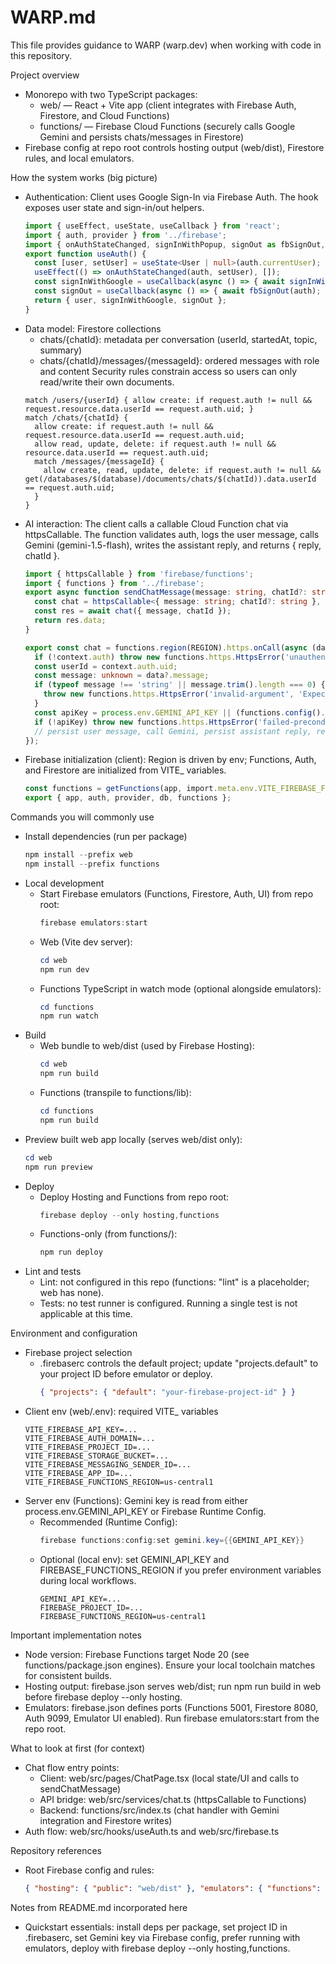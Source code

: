 # WARP.md

This file provides guidance to WARP (warp.dev) when working with code in this repository.

Project overview
- Monorepo with two TypeScript packages:
  - web/ — React + Vite app (client integrates with Firebase Auth, Firestore, and Cloud Functions)
  - functions/ — Firebase Cloud Functions (securely calls Google Gemini and persists chats/messages in Firestore)
- Firebase config at repo root controls hosting output (web/dist), Firestore rules, and local emulators.

How the system works (big picture)
- Authentication: Client uses Google Sign-In via Firebase Auth. The hook exposes user state and sign-in/out helpers.
  ```ts path=C:\Users\kalas\Projects\cognitutor-ai\web\src\hooks\useAuth.ts start=1
  import { useEffect, useState, useCallback } from 'react';
  import { auth, provider } from '../firebase';
  import { onAuthStateChanged, signInWithPopup, signOut as fbSignOut, User } from 'firebase/auth';
  export function useAuth() {
    const [user, setUser] = useState<User | null>(auth.currentUser);
    useEffect(() => onAuthStateChanged(auth, setUser), []);
    const signInWithGoogle = useCallback(async () => { await signInWithPopup(auth, provider); }, []);
    const signOut = useCallback(async () => { await fbSignOut(auth); }, []);
    return { user, signInWithGoogle, signOut };
  }
  ```
- Data model: Firestore collections
  - chats/{chatId}: metadata per conversation (userId, startedAt, topic, summary)
  - chats/{chatId}/messages/{messageId}: ordered messages with role and content
  Security rules constrain access so users can only read/write their own documents.
  ```text path=C:\Users\kalas\Projects\cognitutor-ai\firestore.rules start=1
  match /users/{userId} { allow create: if request.auth != null && request.resource.data.userId == request.auth.uid; }
  match /chats/{chatId} {
    allow create: if request.auth != null && request.resource.data.userId == request.auth.uid;
    allow read, update, delete: if request.auth != null && resource.data.userId == request.auth.uid;
    match /messages/{messageId} {
      allow create, read, update, delete: if request.auth != null && get(/databases/$(database)/documents/chats/$(chatId)).data.userId == request.auth.uid;
    }
  }
  ```
- AI interaction: The client calls a callable Cloud Function chat via httpsCallable. The function validates auth, logs the user message, calls Gemini (gemini-1.5-flash), writes the assistant reply, and returns { reply, chatId }.
  ```ts path=C:\Users\kalas\Projects\cognitutor-ai\web\src\services\chat.ts start=1
  import { httpsCallable } from 'firebase/functions';
  import { functions } from '../firebase';
  export async function sendChatMessage(message: string, chatId?: string) {
    const chat = httpsCallable<{ message: string; chatId?: string }, { reply: string; chatId: string }>(functions, 'chat');
    const res = await chat({ message, chatId });
    return res.data;
  }
  ```
  ```ts path=C:\Users\kalas\Projects\cognitutor-ai\functions\src\index.ts start=10
  export const chat = functions.region(REGION).https.onCall(async (data, context) => {
    if (!context.auth) throw new functions.https.HttpsError('unauthenticated', 'User must be authenticated.');
    const userId = context.auth.uid;
    const message: unknown = data?.message;
    if (typeof message !== 'string' || message.trim().length === 0) {
      throw new functions.https.HttpsError('invalid-argument', 'Expected non-empty string message.');
    }
    const apiKey = process.env.GEMINI_API_KEY || (functions.config().gemini && functions.config().gemini.key);
    if (!apiKey) throw new functions.https.HttpsError('failed-precondition', 'Gemini API key not configured.');
    // persist user message, call Gemini, persist assistant reply, return { reply, chatId }
  });
  ```
- Firebase initialization (client): Region is driven by env; Functions, Auth, and Firestore are initialized from VITE_ variables.
  ```ts path=C:\Users\kalas\Projects\cognitutor-ai\web\src\firebase.ts start=1
  const functions = getFunctions(app, import.meta.env.VITE_FIREBASE_FUNCTIONS_REGION || 'us-central1');
  export { app, auth, provider, db, functions };
  ```

Commands you will commonly use
- Install dependencies (run per package)
  ```powershell path=null start=null
  npm install --prefix web
  npm install --prefix functions
  ```
- Local development
  - Start Firebase emulators (Functions, Firestore, Auth, UI) from repo root:
    ```powershell path=null start=null
    firebase emulators:start
    ```
  - Web (Vite dev server):
    ```powershell path=null start=null
    cd web
    npm run dev
    ```
  - Functions TypeScript in watch mode (optional alongside emulators):
    ```powershell path=null start=null
    cd functions
    npm run watch
    ```
- Build
  - Web bundle to web/dist (used by Firebase Hosting):
    ```powershell path=null start=null
    cd web
    npm run build
    ```
  - Functions (transpile to functions/lib):
    ```powershell path=null start=null
    cd functions
    npm run build
    ```
- Preview built web app locally (serves web/dist only):
  ```powershell path=null start=null
  cd web
  npm run preview
  ```
- Deploy
  - Deploy Hosting and Functions from repo root:
    ```powershell path=null start=null
    firebase deploy --only hosting,functions
    ```
  - Functions-only (from functions/):
    ```powershell path=null start=null
    npm run deploy
    ```
- Lint and tests
  - Lint: not configured in this repo (functions: "lint" is a placeholder; web has none).
  - Tests: no test runner is configured. Running a single test is not applicable at this time.

Environment and configuration
- Firebase project selection
  - .firebaserc controls the default project; update "projects.default" to your project ID before emulator or deploy.
    ```json path=C:\Users\kalas\Projects\cognitutor-ai\.firebaserc start=1
    { "projects": { "default": "your-firebase-project-id" } }
    ```
- Client env (web/.env): required VITE_ variables
  ```env path=C:\Users\kalas\Projects\cognitutor-ai\web\.env.example start=1
  VITE_FIREBASE_API_KEY=...
  VITE_FIREBASE_AUTH_DOMAIN=...
  VITE_FIREBASE_PROJECT_ID=...
  VITE_FIREBASE_STORAGE_BUCKET=...
  VITE_FIREBASE_MESSAGING_SENDER_ID=...
  VITE_FIREBASE_APP_ID=...
  VITE_FIREBASE_FUNCTIONS_REGION=us-central1
  ```
- Server env (Functions): Gemini key is read from either process.env.GEMINI_API_KEY or Firebase Runtime Config.
  - Recommended (Runtime Config):
    ```powershell path=null start=null
    firebase functions:config:set gemini.key={{GEMINI_API_KEY}}
    ```
  - Optional (local env): set GEMINI_API_KEY and FIREBASE_FUNCTIONS_REGION if you prefer environment variables during local workflows.
    ```env path=C:\Users\kalas\Projects\cognitutor-ai\.env.example start=1
    GEMINI_API_KEY=...
    FIREBASE_PROJECT_ID=...
    FIREBASE_FUNCTIONS_REGION=us-central1
    ```

Important implementation notes
- Node version: Firebase Functions target Node 20 (see functions/package.json engines). Ensure your local toolchain matches for consistent builds.
- Hosting output: firebase.json serves web/dist; run npm run build in web before firebase deploy --only hosting.
- Emulators: firebase.json defines ports (Functions 5001, Firestore 8080, Auth 9099, Emulator UI enabled). Run firebase emulators:start from the repo root.

What to look at first (for context)
- Chat flow entry points:
  - Client: web/src/pages/ChatPage.tsx (local state/UI and calls to sendChatMessage)
  - API bridge: web/src/services/chat.ts (httpsCallable to Functions)
  - Backend: functions/src/index.ts (chat handler with Gemini integration and Firestore writes)
- Auth flow: web/src/hooks/useAuth.ts and web/src/firebase.ts

Repository references
- Root Firebase config and rules:
  ```json path=C:\Users\kalas\Projects\cognitutor-ai\firebase.json start=1
  { "hosting": { "public": "web/dist" }, "emulators": { "functions": { "port": 5001 }, "firestore": { "port": 8080 }, "auth": { "port": 9099 }, "ui": { "enabled": true } } }
  ```

Notes from README.md incorporated here
- Quickstart essentials: install deps per package, set project ID in .firebaserc, set Gemini key via Firebase config, prefer running with emulators, deploy with firebase deploy --only hosting,functions.
